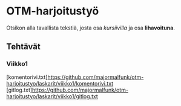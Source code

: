 # OTM-harjoitustyö

Otsikon alla tavallista tekstiä, josta osa *kursiivilla* ja osa **lihavoituna**.

## Tehtävät

### Viikko1

[komentorivi.txt]https://github.com/majormalfunk/otm-harjoitustyo/laskarit/viikko1/komentorivi.txt
[gitlog.txt]https://github.com/majormalfunk/otm-harjoitustyo/laskarit/viikko1/gitlog.txt
